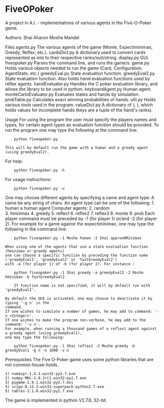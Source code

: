 # FiveOPoker
A project in A.I. - implementations of various agents in the Five-O-Poker game.

Authors:
	Shai Aharon
	Moshe Mandel

Files
agents.py			The various agents of the game (Monte, Expectiminimax, Greedy, Reflex, etc.).
cardsDict.py			A dictionary used to convert cards represented as ints to their respective ranks/suit/string.
display.py			GUI.
fiveopoker.py			Parses the command line, and runs the game/s.
game.py				Holds various objects needed to run the game (Card, Configuration, AgentState, etc.)
greedyEval.py			State evaluation function.
greedyEval2.py			State evaluation function. Also holds hand evaluation functions used by reflex agents.
handEvaluator.py		Handles the C poker evaluation library, and allows the library to be used in python.
keyboardAgent.py		Human agent.
monteCarloEvaluator.py		Evaluates states and hands by simulation.
probTable.py			Calculates exact winning probabilities of hands.
util.py					Holds various tools used in the program.
valueDict.py			A dictionary of (<tuple>, <int>), which holds values for incomplete hands (keys are a tuple of the hand's ranks).


Usage
For using the program the user must specify the players names and types, for certain agent types an evaluation function
should be provided.
To run the program one may type the following at the command line:
		
		python fiveopoker.py

	This will by default run the game with a human and a greedy agent (using greedyEval2).
For help:
		
		python fiveopoker.py -h

For usage instructions:
		
		python fiveopoker.py -u

One may choose different agents by specifying a name and agent type:
	A name be any string of chars.
	An agent type can be one of the following:
		1. human				a human agent
		Computer agents:
		2. random				
		3. hminimax
		4. greedy
		5. relfex1
		6. reflex2
		7. reflex3
		8. monte
		9. prob
	Each player command must be preceded by -1 (for player 1) or/and -2 (for player 2).
	For example for a game against the expectiminimax, one may type the following in the command line:
		
		python fiveopoker.py -1 Moshe human -2 Shai approxHMinimax
	
	When using one of the agents that use a state evaluation function (hminimax or greedy agents)
	one can choose a specific function by preceding the function name ('greedyEval1', 'greedyEval2' or 'fastGreedyEval2')
	with -a (for player 1) of -b (for player 2). For instance :
		
		python fiveopoker.py -1 Shai greedy -a greedyEval2 -2 Moshe hminimax -b fastGreedyEval2

		If function name is not specified, it will by default run with 'greedyEval2'.

	By default the GUI is activated, one may choose to deactivate it by typing '-g n' in the
	command.
	If one wishes to simulate a number of games, he may add to command: '-n <Integer>'.
	If one wishes to make the program non-verbose, he may add to the command: '-v n'.
	For example, when running a thousand games of a reflex1 agent against a greedy agent (using greedyEval1),
	one may type the following:
		
		python fiveopoker.py -1 Shai reflex1 -2 Moshe greedy -b greedyEval1 -g n -n 1000 -v n

Prerequisites
The Five O-Poker game uses some python libraries that are not common house-holds.

	1) numexpr-1.4.1.win32-py2.7.exe
	2) numpy-MKL-1.8.1rc1.win32-py2.7.exe
	3) pygame-1.9.1.win32-py2.7.msi
	4) scipy-0.13.3-win32-superpack-python2.7.exe
	5) tables-3.1.0.win32-py2.7.exe
The game is implemented in python V2.7.6, 32-bit.
